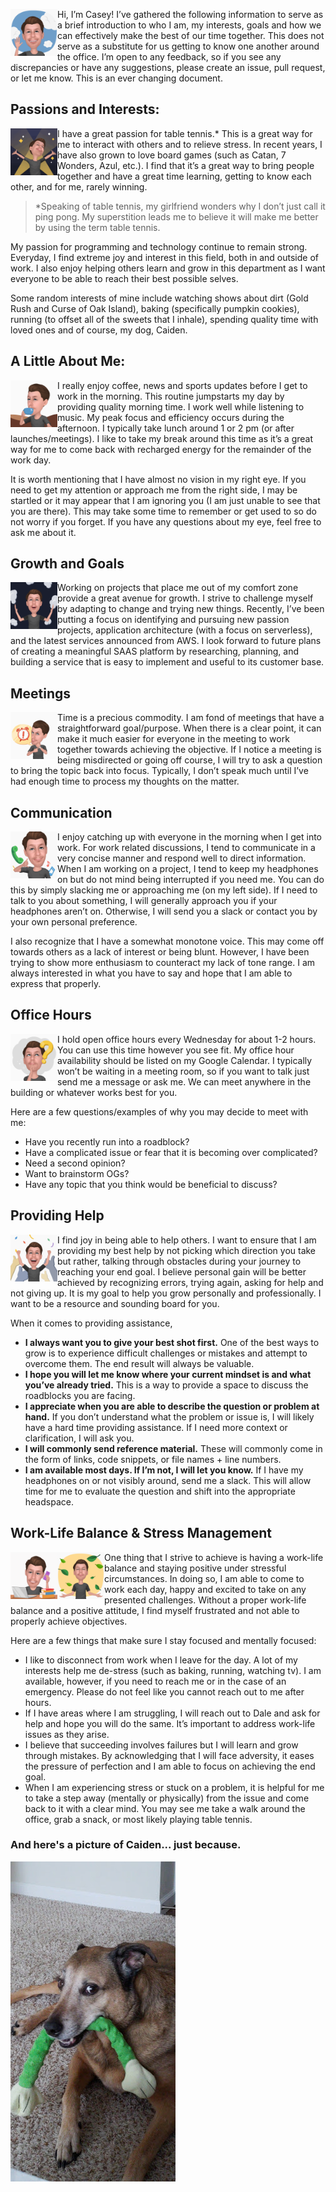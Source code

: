 <img src="images/hi.gif" align="left" width=75 /> Hi, I’m Casey! I’ve gathered the following information to serve as a brief introduction to who I am, my interests, goals and how we can effectively make the best of our time together. This does not serve as a substitute for us getting to know one another around the office. I’m open to any feedback, so if you see any discrepancies or have any suggestions, please create an issue, pull request, or let me know. This is an ever changing document.


## Passions and Interests:
<img src="images/excited.gif" align="left" width=75 /> I have a great passion for table tennis.* This is a great way for me to interact with others and to relieve stress. In recent years, I have also grown to love board games (such as Catan, 7 Wonders, Azul, etc.). I find that it’s a great way to bring people together and have a great time learning, getting to know each other, and for me, rarely winning.

> *Speaking of table tennis, my girlfriend wonders why I don’t just call it ping pong. My superstition leads me to believe it will make me better by using the term table tennis.

My passion for programming and technology continue to remain strong.  Everyday, I find extreme joy and interest in this field, both in and outside of work. I also enjoy helping others learn and grow in this department as I want everyone to be able to reach their best possible selves.

Some random interests of mine include watching shows about dirt (Gold Rush and Curse of Oak Island), baking (specifically pumpkin cookies), running (to offset all of the sweets that I inhale), spending quality time with loved ones and of course, my dog, Caiden.


## A Little About Me:
<img src="images/coffee.gif" align="left" width=75 /> I really enjoy coffee, news and sports updates before I get to work in the morning. This routine jumpstarts my day by providing quality morning time.  I work well while listening to music.  My peak focus and efficiency occurs during the afternoon.  I typically take lunch around 1 or 2 pm (or after launches/meetings). I like to take my break around this time as it’s a great way for me to come back with recharged energy for the remainder of the work day.

It is worth mentioning that I have almost no vision in my right eye.  If you need to get my attention or approach me from the right side, I may be startled or it may appear that I am ignoring you (I am just unable to see that you are there).  This may take some time to remember or get used to so do not worry if you forget. If you have any questions about my eye, feel free to ask me about it.


## Growth and Goals
<img src="images/mind-blown.gif" align="left" width=75 /> Working on projects that place me out of my comfort zone provide a great avenue for growth. I strive to challenge myself by adapting to change and trying new things. Recently, I’ve been putting a focus on identifying and pursuing new passion projects, application architecture (with a focus on serverless), and the latest services announced from AWS.
I look forward to future plans of creating a meaningful SAAS platform by researching, planning, and building a service that is easy to implement and useful to its customer base. 


## Meetings
<img src="images/time.gif" align="left" width=75 /> Time is a precious commodity. I am fond of meetings that have a straightforward goal/purpose. When there is a clear point, it can make it much easier for everyone in the meeting to work together towards achieving the objective.  If I notice a meeting is being misdirected or going off course, I will try to ask a question to bring the topic back into focus.  Typically, I don’t speak much until I’ve had enough time to process my thoughts on the matter.


## Communication
<img src="images/communicating.gif" align="left" width=75 /> I enjoy catching up with everyone in the morning when I get into work. For work related discussions, I tend to communicate in a very concise manner and respond well to direct information.  When I am working on a project, I tend to keep my headphones on but do not mind being interrupted if you need me.  You can do this by simply slacking me or approaching me (on my left side).  If I need to talk to you about something, I will generally approach you if your headphones aren’t on.  Otherwise, I will send you a slack or contact you by your own personal preference.

I also recognize that I have a somewhat monotone voice.  This may come off towards others as a lack of interest or being blunt.  However, I have been trying to show more enthusiasm to counteract my lack of tone range.  I am always interested in what you have to say and hope that I am able to express that properly.


## Office Hours
<img src="images/thinking.gif" align="left" width=75 /> I hold open office hours every Wednesday for about 1-2 hours. You can use this time however you see fit. My office hour availability should be listed on my Google Calendar. I typically won’t be waiting in a meeting room, so if you want to talk just send me a message or ask me. We can meet anywhere in the building or whatever works best for you.

Here are a few questions/examples of why you may decide to meet with me:
- Have you recently run into a roadblock?
- Have a complicated issue or fear that it is becoming over complicated?
- Need a second opinion?
- Want to brainstorm OGs?
- Have any topic that you think would be beneficial to discuss?


## Providing Help
<img src="images/winning.gif" align="left" width=75 /> I find joy in being able to help others. I want to ensure that I am providing my best help by not picking which direction you take but rather, talking through obstacles during your journey to reaching your end goal. I believe personal gain will be better achieved by recognizing errors, trying again, asking for help and not giving up. It is my goal to help you grow personally and professionally. I want to be a resource and sounding board for you.

When it comes to providing assistance,
- **I always want you to give your best shot first.** One of the best ways to grow is to experience difficult challenges or mistakes and attempt to overcome them. The end result will always be valuable.
- **I hope you will let me know where your current mindset is and what you’ve already tried.** This is a way to provide a space to discuss the roadblocks you are facing.
- **I appreciate when you are able to describe the question or problem at hand.** If you don’t understand what the problem or issue is, I will likely have a hard time providing assistance. If I need more context or clarification, I will ask you.
- **I will commonly send reference material.** These will commonly come in the form of links, code snippets, or file names + line numbers.
- **I am available most days. If I’m not, I will let you know.** If I have my headphones on or not visibly around, send me a slack.  This will allow time for me to evaluate the question and shift into the appropriate headspace.

## Work-Life Balance & Stress Management
<img src="images/stressed.gif" align="left" width=75 /> <img src="images/peace.gif" align="left" width=75 /> One thing that I strive to achieve is having a work-life balance and staying positive under stressful circumstances.  In doing so, I am able to come to work each day, happy and excited to take on any presented challenges. Without a proper work-life balance and a positive attitude, I find myself frustrated and not able to properly achieve objectives. 

Here are a few things that make sure I stay focused and mentally focused:
- I like to disconnect from work when I leave for the day. A lot of my interests help me de-stress (such as baking, running, watching tv). I am available, however, if you need to reach me or in the case of an emergency.  Please do not feel like you cannot reach out to me after hours.
- If I have areas where I am struggling, I will reach out to Dale and ask for help and hope you will do the same. It’s important to address work-life issues as they arise.
- I believe that succeeding involves failures but I will learn and grow through mistakes.  By acknowledging that I will face adversity, it eases the pressure of perfection and I am able to focus on achieving the end goal.
- When I am experiencing stress or stuck on a problem, it is helpful for me to take a step away (mentally or physically) from the issue and come back to it with a clear mind. You may see me take a walk around the office, grab a snack, or most likely playing table tennis.

### And here's a picture of Caiden... just because.
<img src="images/caiden-hunting.jpg" />
